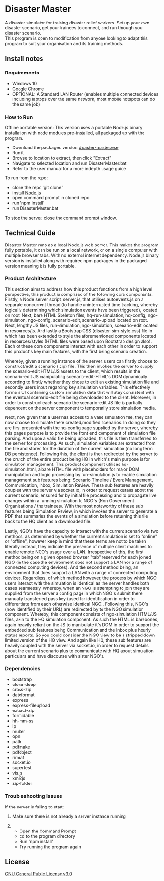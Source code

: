 # Disaster Master

A disaster simulator for training disaster relief workers. Set up your own disaster scenario, get your trainees to connect, and run through you disaster scenario.<br>
This program is open to modification from anyone looking to adapt this program to suit your organisation and its training methods.

## Install notes

### Requirements

- Windows 10
- Google Chrome
- OPTIONAL: A Standard LAN Router (enables multiple connected devices including laptops over the same network, most mobile hotspots can do the same job)

### How to Run

Offline portable version:
This version uses a portable Node.js binary installation with node modules pre-installed, all packaged up with the program.

- Download the packaged version [disaster-master.exe](https://github.com/Regan298/Disaster-Master/raw/master/disaster-master/disaster-master.exe)
- Run it
- Browse to location to extract, then click "Extract"
- Navigate to selected location and run DisasterMaster.bat
- Refer to the user manual for a more indepth usage guide

To run from the repo:

- clone the repo 'git clone '
- install [Node.js](https://nodejs.org/en/download/)
- open command prompt in cloned repo
- run 'npm install'
- run DisasterMaster.bat

To stop the server, close the command prompt window.

## Technical Guide

Disaster Master runs as a local Node.js web server. This makes the program fully portable, it can be run on a local network, or on a single computer with multiple browser tabs. With no external internet dependency.
Node.js binary version is installed along with required npm packages in the packaged version meaning it is fully portable.

### Product Architecture

This section aims to address how this product functions from a high level perspective, this product is comprised of the following core components. Firstly, a Node server script, server.js, that utilises autoevents.js on a separate concurrent thread (to handle uninterrupted time tracking, whereby logically determining which simulation events have been triggered), located on root. Next, bare HTML Skeleton files, hq-run-simulation, hq-config, ngo-simulation, ngo-config, scenario-edit, scenario-upload located on root. Next, lengthy JS files, run-simulation, ngo-simulation, scenario-edit located in resources/js. And lastly a Bootstrap CSS (disaster-sim-style.css) file in which has been extended to style the aforementioned components located in resources/styles (HTML files were based upon Bootstrap design also). Each of these core components interact with each other in order to support this product's key main features, with the first being scenario creation.

Whereby, given a running instance of the server, users can firstly choose to construct/edit a scenario (.zip) file. This then invokes the server to supply the scenario-edit HTML/JS assets to the client, which results in the scenario-edit JS manipulating scenario-edit-HTML's DOM dynamically according to firstly whether they chose to edit an existing simulation file and secondly users input regarding key simulation variables. This effectively forms a UI containing custom simulation data that will stay consistent with the eventual scenario-edit file being downloaded to the client. Moreover, in order to construct each scenario the scenario-edit JS file is partially dependent on the server component to temporarily store simulation media.

Next, now given that a user has access to a valid simulation file, they can now choose to simulate there created/modified scenarios. In doing so they are first presented with the hq-config page supplied by the server, whereby this pages purpose is to provide the front end component of simulation file parsing. And upon a valid file being uploaded, this file is then transferred to the server for processing. As such, simulation variables are extracted from the file and stored for the duration of the current simulation (no long term DB persistence). Following this, the client is then redirected by the server to the crutch of the entire product being HQ in which's main purpose is for simulation management. This product component utilises hq-simulation.html, a bare HTML file with placeholders for major DOM manipulation and logic processing by run-simulation.js to enable simulation management sub features being: Scenario Timeline / Event Management, Communication, Inbox, Simulation Review.  These sub features are heavily coupled with the server via socket.io, in order to request details about the current scenario, ensured for by initial file processing and to propagate live changes within a running simulation to NGO's (Non Government Organisations / the trainees). With the most noteworthy of these sub features being Simulation Review, in which invokes the server to generate a PDF that summaries the events of a simulation before returning this file back to the HQ client as a downloaded file. 

Lastly, NGO's have the capacity to interact with the current scenario via two methods, as determined by whether the current simulation is set to "online" or "offline", however keep in mind that these terms are not to be taken literally instead, they indicate the presence of multiple client machines to enable remote NGO's usage over a LAN. Irrespective of this, the first method being on a given opened browser "tab" reserved for each joined NGO (in the case the environment does not support a LAN nor a range of connected computing devices). And the second method being, an environment that does support a LAN with a range of connected computing devices. Regardless, of which method however, the process by which NGO users interact with the simulation is identical as the server handles both cases seamlessly. Whereby, when an NGO is attempting to join they are supplied from the server a config page in which NGO's submit there manually transferred pass key (used for identification in order to differentiate from each otherwise identical NGO). Following this, NGO's (now identified by their URL)  are redirected by to the NGO simulation component. Whereby, this component consists of ngo-simulation HTML/JS files, akin to the HQ simulation component. As such the HTML is barebones, again heavily reliant on the JS to manipulate it's DOM in order to support the embedded sub features being Communication and the Inbox plus hourly status reports. So you could consider the NGO view to be a stripped down limited version of the HQ view. And again like HQ, these sub features are heavily coupled with the server via socket.io, in order to request details about the current scenario plus to communicate with HQ about simulation particulars and have discourse with sister NGO's.

### Dependencies

- bootstrap
- clone-deep
- cross-zip
- dateformat
- express
- express-fileupload
- extract-zip
- formidable
- hh-mm-ss
- ip
- multer
- opn
- path
- pdfmake
- pdfobject
- rimraf
- socket.io
- supertest
- vis.js
- xml2js
- zip-folder

### Troubleshooting Issues

If the server is failing to start:
1.  Make sure there is not already a server instance running

2.  - Open the Command Prompt
    - cd to the program directory
    - Run 'npm install'
    - Try running the program again

## License

[GNU General Public License v3.0](https://gitlab.ecs.vuw.ac.nz/ENGR300-2019/Project-16/redr-disaster-simulation-program/blob/master/LICENSE)

#
